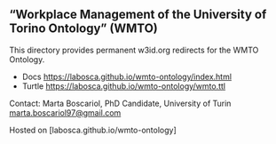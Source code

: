 ## “Workplace Management of the University of Torino Ontology” (WMTO) 
This directory provides permanent w3id.org redirects for the WMTO Ontology.  

* Docs  https://labosca.github.io/wmto-ontology/index.html
* Turtle  https://labosca.github.io/wmto-ontology/wmto.ttl

Contact: 
Marta Boscariol, PhD Candidate, University of Turin 
<marta.boscariol97@gmail.com>

Hosted on [labosca.github.io/wmto-ontology]
